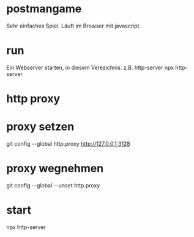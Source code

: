 # postmangame
Sehr einfaches Spiel. Läuft im Browser mit javascript.

# run
Ein Webserver starten, in diesem Verezichnis. z.B. http-server
npx http-server

# http proxy

# proxy setzen
git config --global http.proxy http://127.0.0.1:3128

# proxy wegnehmen
git config --global --unset http.proxy

# start
npx http-server